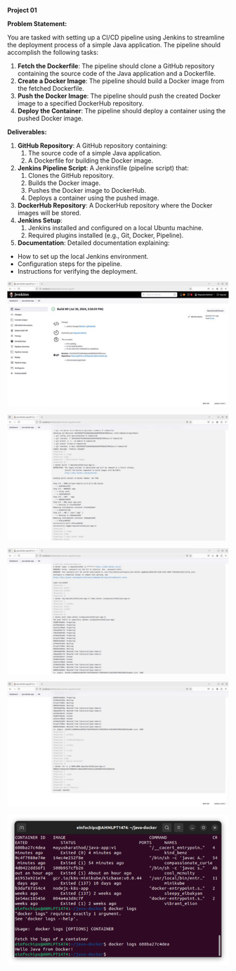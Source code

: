 ﻿**Project 01** 

**Problem Statement:** 

You are tasked with setting up a CI/CD pipeline using Jenkins to streamline the deployment process of a simple Java application. The pipeline should accomplish the following tasks: 

1. **Fetch the Dockerfile**: The pipeline should clone a GitHub repository containing the source code of the Java application and a Dockerfile. 
1. **Create a Docker Image**: The pipeline should build a Docker image from the fetched Dockerfile. 
1. **Push the Docker Image**: The pipeline should push the created Docker image to a specified DockerHub repository. 
1. **Deploy the Container**: The pipeline should deploy a container using the pushed Docker image. 

**Deliverables:** 

1. **GitHub Repository**: A GitHub repository containing: 
   1. The source code of a simple Java application. 
   1. A Dockerfile for building the Docker image. 
1. **Jenkins Pipeline Script**: A Jenkinsfile (pipeline script) that: 
   1. Clones the GitHub repository. 
   1. Builds the Docker image. 
   1. Pushes the Docker image to DockerHub. 
   1. Deploys a container using the pushed image. 
1. **DockerHub Repository**: A DockerHub repository where the Docker images will be stored. 
1. **Jenkins Setup**: 
   1. Jenkins installed and configured on a local Ubuntu machine. 
   1. Required plugins installed (e.g., Git, Docker, Pipeline). 
1. **Documentation**: Detailed documentation explaining: 
- How to set up the local Jenkins environment. 
- Configuration steps for the pipeline. 
- Instructions for verifying the deployment. 

![](Aspose.Words.918d4f0d-4770-403f-bae7-4d306b5e43ac.001.jpeg)

![](Aspose.Words.918d4f0d-4770-403f-bae7-4d306b5e43ac.002.jpeg)

![](Aspose.Words.918d4f0d-4770-403f-bae7-4d306b5e43ac.003.jpeg)

![](Aspose.Words.918d4f0d-4770-403f-bae7-4d306b5e43ac.004.jpeg)

![](Aspose.Words.918d4f0d-4770-403f-bae7-4d306b5e43ac.005.png)

